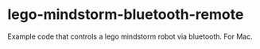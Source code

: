 # lego-mindstorm-bluetooth-remote
Example code that controls a lego mindstorm robot via bluetooth. For Mac.
